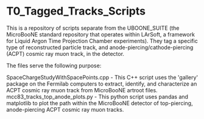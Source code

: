 # T0_Tagged_Tracks_Scripts
This is a repository of scripts separate from the UBOONE_SUITE (the MicroBooNE standard repository that operates within LArSoft, a framework for Liquid Argon Time Projection Chamber experiments).  They tag a specific type of reconstructed particle track, and anode-piercing/cathode-piercing (ACPT) cosmic ray muon track, in the detector.

The files serve the following purpose:

SpaceChargeStudyWithSpacePoints.cpp - This C++ script uses the 'gallery' package on the Fermilab computers to extract, identify, and characterize an ACPT cosmic ray muon track from MicroBooNE artroot files.
mcc83_tracks_top_anode_plots.py - This python script uses pandas and matplotlib to plot the path within the MicroBooNE detector of top-piercing, anode-piercing ACPT cosmic ray muon tracks.
